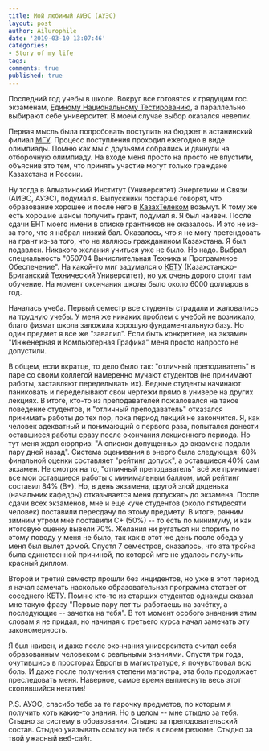 ```yaml
---
title: Мой любимый АИЭС (АУЭС)
layout: post
author: Ailurophile
date: '2019-03-10 13:07:46'
categories:
- Story of my life
tags:
comments: true
published: true
---
```


Последний год учебы в школе.
Вокруг все готовятся к грядущим гос. экзаменам, [Единому Национальному Тестированию](https://ru.wikipedia.org/wiki/%D0%95%D0%B4%D0%B8%D0%BD%D0%BE%D0%B5_%D0%BD%D0%B0%D1%86%D0%B8%D0%BE%D0%BD%D0%B0%D0%BB%D1%8C%D0%BD%D0%BE%D0%B5_%D1%82%D0%B5%D1%81%D1%82%D0%B8%D1%80%D0%BE%D0%B2%D0%B0%D0%BD%D0%B8%D0%B5), а параллельно выбирают себе университет.
В моем случае выбор оказался невелик.

Первая мысль была попробовать поступить на бюджет в астанинский филиал [МГУ](http://www.msu.kz/).
Процесс поступления проходил ежегодно в виде олимпиады.
Помню как мы с друзьями собрались и двинули на отборочную олимпиаду.
На входе меня просто на просто не впустили, объяснив это тем, что принять участие могут только граждане Казахстана и России.
<!--more-->

Ну тогда в Алматинский Институт (Университет) Энергетики и Связи (АИЭС, АУЭС), подумал я.
Выпускники постарше говорят, что образование хорошее и после него в [КазахТелеком](https://ru.wikipedia.org/wiki/%D0%9A%D0%B0%D0%B7%D0%B0%D1%85%D1%82%D0%B5%D0%BB%D0%B5%D0%BA%D0%BE%D0%BC) возьмут.
К тому же есть хорошие шансы получить грант, подумал я. 
Я был наивен.
После сдачи ЕНТ моего имени в списке грантников не оказалось.
И это не из-за того, что я набрал низкий бал.
Оказалось, что я не могу претендовать на грант из-за того, что не являюсь гражданином Казахстана.
Я был подавлен. Никакого желания учиться уже не было.
Но надо.
Выбрал специальность "050704 Вычислительная Техника и Программное Обеспечение".
На какой-то миг задумался о [КБТУ](https://www.kbtu.kz/ru) (Казахстанско-Британский Технический Университет), но уж очень дорого стоит там обучение.
На момент окончания школы было около 6000 долларов в год.

Началась учеба. Первый семестр все студенты страдали и жаловались на трудную учебы.
У меня же никаких проблем с учебой не возникало, благо физмат школа заложила хорошую фундаментальную базу.
Но один предмет я все же "завалил".
Если быть конкретнее, на экзамен "Инженерная и Компьютерная Графика" меня просто напросто не допустили.

В общем, если вкратце, то дело было так: "отличный преподаватель" в паре со своим коллегой намеренно мучают студентов (не принимают работы, заставляют переделывать их).
Бедные студенты начинают паниковать и переделывают свои чертежи прямо в универе на других лекциях.
В итоге, кто-то из преподавателей пожаловался на такое поведение студентов, и "отличный преподаватель" отказался принимать работы до тех пор, пока период лекций не закончится.
Я, как человек адекватный и понимающий с первого раза, попытался донести оставшиеся работы сразу после окончания лекционного периода.
Но тут меня ждал сюрприз: "А спискок допущенных до экзамена подали пару дней назад".
Система оценивания в энерго была следующая: 60% финальной оценки составляет "рейтинг допуск", а оставшиеся 40% сам экзамен.
Не смотря на то, "отличный преподаватель" всё же принимает все мои оставшиеся работы с минимальным баллом, мой рейтинг составил 84% (B+).
Но, в день экзамена, другой злой дяденька (начальник кафедры) отказывается меня допускать до экзамена.
После сдачи всех экзаменов, мне и еще куче студентов (около пятидесяти человек) поставили пересдачу по этому предмету.
В итоге, ранним зимним утром мне поставили С+ (50%) -- то есть по минимуму, и как итоговую оценку вывели 70%.
Желания ни ругаться ни спорить по этому поводу у меня не было, так как в этот же день после обеда у меня был вылет домой.
Спустя 7 семестров, оказалось, что эта тройка была единственной причиной, по которой мге не удалось получить красный диплом.

Второй и третий семестр прошли без инцидентов, но уже в этот период я начал замечать насколько образовательная программа отстает от соседнего КБТУ. 
Помню кто-то из старших студентов однажды сказал мне такую фразу "Первые пару лет ты работаешь на зачётку, а последующие -- зачетка на тебя".
В тот момент особого значения этим словам я не придал, но начиная с третьего курса начал замечать эту закономерность.

Я был наивен, и даже после окончания университета считал себя образованным человеком с реальными знаниями.
Спустя три года, очутившись в просторах Европы в магистратуре, я почувствовал всю боль.
И даже после получения степени магистра, эта боль продолжает преследовать меня.
Наверное, самое время выплеснуть весь этот скопившийся негатив!

P.S.
АУЭС, спасибо тебе за те парочку предметов, по которым я получить хоть какие-то знания.
Но в целом -- мне стыдно за тебя.
Стыдно за систему в образования.
Стыдно за преподовательский состав.
Стыдно указывать ссылку на тебя в своем резюме.
Стыдно за твой ужасный веб-сайт.
